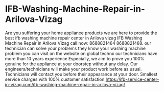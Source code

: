 # IFB-Washing-Machine-Repair-in-Arilova-Vizag
  Are you suffering your home appliance products we are here to provide the best ifb washing machine repair center in Arilova vizag  IFB Washing Machine Repair in Arilova Vizag call now: 8688821484 8688821488. our technician can solve your problems they know your washing machine problem you can visit on the website on global techno our technicians have more than 10 years experience Especially, we aim to prove you 100% genuine for the appliance at your doorstep without any delay. Our engineers/technicians will make your product work before as usual. Technicians will contact you before their appearance at your door. Smallest service charges with 100% customer satisfaction https://ifb-service-center-in-vizag.com/ifb-washing-machine-repair-in-arilova-vizag/
